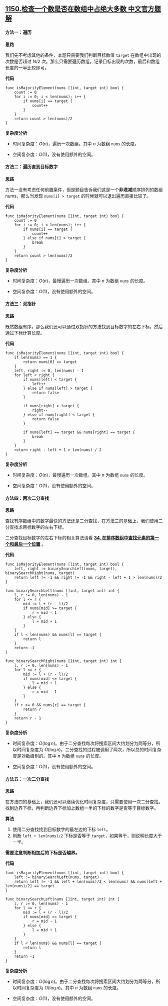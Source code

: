 ## [1150.检查一个数是否在数组中占绝大多数 中文官方题解](https://leetcode.cn/problems/check-if-a-number-is-majority-element-in-a-sorted-array/solutions/100000/jian-cha-yi-ge-shu-shi-fou-zai-shu-zu-zhong-zhan-2)
#### 方法一：遍历

**思路**

我们先不考虑其他的条件，本题只需要我们判断目标数值 `target` 在数组中出现的次数是否超过 $N/2$ 次。那么只需要遍历数组，记录目标出现的次数，最后和数组长度的一半比较即可。

**代码**

```Golang [ ]
func isMajorityElement(nums []int, target int) bool {
    count := 0
    for i := 0; i < len(nums); i++ {
        if nums[i] == target {
            count++
        }
    }
    return count > len(nums)/2
}
```

**复杂度分析**

- 时间复杂度：$O(n)$，遍历一次数组。其中 $n$ 为数组 `nums` 的长度。

- 空间复杂度：$O(1)$，没有使用额外的空间。

#### 方法二：遍历直到目标数字

**思路**

方法一没有考虑任何前置条件，但是题目告诉我们这是一个**非递减**顺序排列的数组 nums，那么当发现 `nums[i] > target` 的时候就可以退出遍历直接比较了。

**代码**
```Golang [ ]
func isMajorityElement(nums []int, target int) bool {
    count := 0
    for i := 0; i < len(nums); i++ {
        if nums[i] == target {
            count++
        } else if nums[i] > target {
            break
        }
    }
    return count > len(nums)/2
}
```

**复杂度分析**

- 时间复杂度：$O(n)$，最慢遍历一次数组。其中 $n$ 为数组 `nums` 的长度。

- 空间复杂度：$O(1)$，没有使用额外的空间。

#### 方法三：双指针

**思路**

既然数组有序，那么我们还可以通过双指针的方法找到目标数字的左右下标，然后通过下标计算长度。

**代码**
```Golang [ ]
func isMajorityElement(nums []int, target int) bool {
    if len(nums) == 1 {
        return nums[0] == target
    }
    left, right := 0, len(nums) - 1
    for left < right {
        if nums[left] < target {
            left++
        } else if nums[left] > target {
            return false
        }

        if nums[right] > target {
            right--
        } else if nums[right] < target {
            return false
        }

        if nums[left] == target && nums[right] == target {
            break
        }
    }
    return right - left + 1 > len(nums) / 2
}
```

**复杂度分析**

- 时间复杂度：$O(n)$，最慢遍历一次数组。其中 $n$ 为数组 `nums` 的长度。

- 空间复杂度：$O(1)$，没有使用额外的空间。

#### 方法四：两次二分查找

**思路**

查找有序数组中的数字最快的方法还是二分查找，在方法三的基础上，我们使用二分查找求目标数字的左右下标。

二分查找目标数字的左右下标的相关算法请看 [**34. 在排序数组中查找元素的第一个和最后一个位置**](https://leetcode-cn.com/problems/find-first-and-last-position-of-element-in-sorted-array/) 。

**代码**

```Golang [ ]
func isMajorityElement(nums []int, target int) bool {
    left, right := binarySearchLeft(nums, target), binarySearchRight(nums, target)
    return left != -1 && right != -1 && right - left + 1 > len(nums)/2
}

func binarySearchLeft(nums []int, target int) int {
    l, r := 0, len(nums) - 1
    for l <= r {
        mid := l + (r - l)/2
        if nums[mid] >= target {
            r = mid - 1
        } else {
            l = mid + 1
        }
    }
    if l < len(nums) && nums[l] == target {
        return l
    }
    return -1 
}

func binarySearchRight(nums []int, target int) int {
    l, r := 0, len(nums) - 1
    for l <= r {
        mid := l + (r - l)/2
        if nums[mid] <= target {
            l = mid + 1
        } else {
            r = mid - 1
        }
    }
    if r >= 0 && nums[r] == target {
        return r
    }
    return r - 1
}
```

**复杂度分析**

- 时间复杂度：$O(\log n)$。由于二分查找每次将搜索区间大约划分为两等分，所以时间复杂度为 $O(\log n)$。二分查找的过程被调用了两次，所以总的时间复杂度是对数级别的。其中 $n$ 为数组 `nums` 的长度。

- 空间复杂度：$O(1)$，没有使用额外的空间。

#### 方法五：一次二分查找

**思路**

在方法四的基础上，我们还可以继续优化时间复杂度，只需要使用一次二分查找。找到边界下标，再判断边界下标加上数组一半的下标的数字是否等于目标数字。

**算法**

1. 使用二分查找找到目标数字的最左边的下标 `left`。
2. 判断 `left + len(nums)/2` 下标是否等于 `target`，如果等于，则说明长度大于一半。

**需要注意判断相加后的下标是否越界。**

**代码**

```Golang [ ]
func isMajorityElement(nums []int, target int) bool {
    left := binarySearchLeft(nums, target)
    return left != -1 && left + len(nums)/2 < len(nums) && nums[left + len(nums)/2] == target
}

func binarySearchLeft(nums []int, target int) int {
    l, r := 0, len(nums) - 1 
    for l <= r {
        mid := l + (r - l)/2
        if nums[mid] >= target {
            r = mid - 1
        } else {
            l = mid + 1
        }
    }
    if l < len(nums) && nums[l] == target {
        return l
    }
    return -1 
}
```

**复杂度分析**

- 时间复杂度：$O(\log n)$。由于二分查找每次将搜索区间大约划分为两等分，所以时间复杂度为 $O(\log n)$。其中 $n$ 为数组 `nums` 的长度。

- 空间复杂度：$O(1)$，没有使用额外的空间。